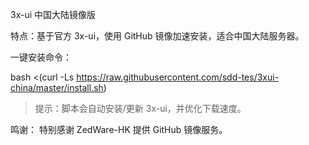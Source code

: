 3x-ui 中国大陆镜像版

特点：基于官方 3x-ui，使用 GitHub 镜像加速安装，适合中国大陆服务器。

一键安装命令：

bash <(curl -Ls https://raw.githubusercontent.com/sdd-tes/3xui-china/master/install.sh)

> 提示：脚本会自动安装/更新 3x-ui，并优化下载速度。



鸣谢：
特别感谢 ZedWare-HK 提供 GitHub 镜像服务。
